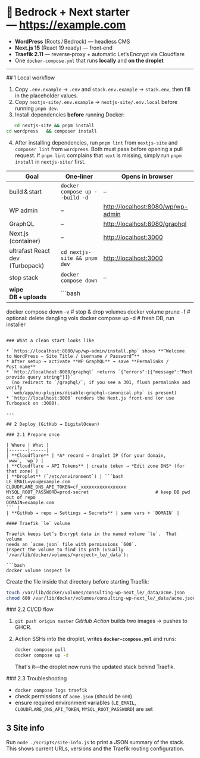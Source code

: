 # 🐳 Bedrock + Next starter — <https://example.com>

* **WordPress** (Roots / Bedrock) — headless CMS  
* **Next.js 15** (React 19 ready) — front‑end  
* **Traefik 2.11** — reverse‑proxy + automatic Let’s Encrypt via Cloudflare  
* One `docker‑compose.yml` that runs **locally** and **on the droplet**

---

## 1 Local workflow

1. Copy `.env.example` → `.env` and `stack.env.example` → `stack.env`, then fill in the placeholder values.
2. Copy `nextjs-site/.env.example` → `nextjs-site/.env.local` before running `pnpm dev`.
3. Install dependencies **before** running Docker:

```bash
   cd nextjs-site && pnpm install
cd wordpress   && composer install
```

4. After installing dependencies, run `pnpm lint` from `nextjs-site` and `composer lint` from `wordpress`. Both must pass before opening a pull request. If `pnpm lint` complains that `next` is missing, simply run `pnpm install` in `nextjs-site/` first.

| Goal | One‑liner | Opens in browser |
|------|-----------|------------------|
| build & start | `docker compose up --build -d` | – |
| WP admin | – | <http://localhost:8080/wp/wp-admin> |
| GraphQL | – | <http://localhost:8080/graphql> |
| Next.js (container) | – | <http://localhost:3000> |
| ultrafast React dev (Turbopack) | `cd nextjs-site && pnpm dev` | <http://localhost:3000> |
| stop stack | `docker compose down` | – |
| **wipe DB + uploads** | ```bash
docker compose down -v          # stop & drop volumes
docker volume prune -f          # optional: delete dangling vols
docker compose up -d            # fresh DB, run installer
``` | runs installer again |

### What a clean start looks like

* `https://localhost:8080/wp/wp-admin/install.php` shows **“Welcome to WordPress – Site Title / Username / Password”**
* After setup → activate **WP GraphQL** → save **Permalinks / Post name**
* `http://localhost:8080/graphql` returns `{"errors":[{"message":"Must provide query string"}]}`
  (no redirect to `/graphql/`; if you see a 301, flush permalinks and verify
  `web/app/mu-plugins/disable-graphql-canonical.php` is present)
* `http://localhost:3000` renders the Next.js front‑end (or use Turbopack on :3000).

---

## 2 Deploy (GitHub → DigitalOcean)

### 2.1 Prepare once

| Where | What |
|-------|------|
| **Cloudflare** | *A* record → droplet IP (for your domain, `www`, `wp`) |
| **Cloudflare → API Tokens** | create token → *Edit zone DNS* (for that zone) |
| **Droplet** (`/etc/environment`) | ```bash
LE_EMAIL=you@example.com
CLOUDFLARE_DNS_API_TOKEN=cf_xxxxxxxxxxxxxxxxx
MYSQL_ROOT_PASSWORD=prod-secret                         # keep DB pwd out of repo
DOMAIN=example.com
``` |
| **GitHub → repo → Settings → Secrets** | same vars + `DOMAIN` |

#### Traefik `le` volume

Traefik keeps Let’s Encrypt data in the named volume `le`.  That volume
needs an `acme.json` file with permissions `600`.
Inspect the volume to find its path (usually
`/var/lib/docker/volumes/<project>_le/_data`):

```bash
docker volume inspect le
```

Create the file inside that directory before starting Traefik:

```bash
touch /var/lib/docker/volumes/consulting-wp-next_le/_data/acme.json
chmod 600 /var/lib/docker/volumes/consulting-wp-next_le/_data/acme.json
```

### 2.2 CI/CD flow

1. `git push origin master`
   *GitHub Action* builds two images → pushes to GHCR.
2. Action SSHs into the droplet, writes **`docker‑compose.yml`** and runs:

   ```bash
   docker compose pull
   docker compose up -d
   ```

   That's it—the droplet now runs the updated stack behind Traefik.

### 2.3 Troubleshooting

* `docker compose logs traefik`
* check permissions of `acme.json` (should be `600`)
* ensure required environment variables (`LE_EMAIL`, `CLOUDFLARE_DNS_API_TOKEN`, `MYSQL_ROOT_PASSWORD`) are set

## 3 Site info

Run `node ./scripts/site-info.js` to print a JSON summary of the stack. This shows
current URLs, versions and the Traefik routing configuration.
